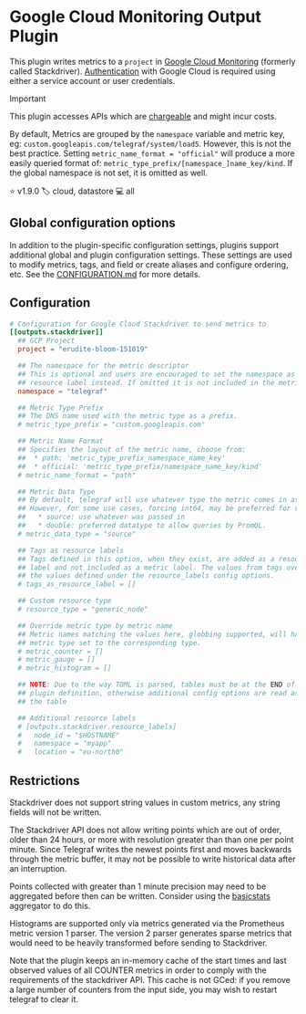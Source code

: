 # Google Cloud Monitoring Output Plugin

This plugin writes metrics to a `project` in
[Google Cloud Monitoring][stackdriver] (formerly called Stackdriver).
[Authentication][authentication] with Google Cloud is required using either a
service account or user credentials.

> [!IMPORTANT]
> This plugin accesses APIs which are [chargeable][pricing] and might incur
> costs.

By default, Metrics are grouped by the `namespace` variable and metric key,
eg: `custom.googleapis.com/telegraf/system/load5`. However, this is not the
best practice. Setting `metric_name_format = "official"` will produce a more
easily queried format of: `metric_type_prefix/[namespace_]name_key/kind`. If
the global namespace is not set, it is omitted as well.

⭐ v1.9.0
🏷️ cloud, datastore
💻 all

## Global configuration options <!-- @/docs/includes/plugin_config.md -->

In addition to the plugin-specific configuration settings, plugins support
additional global and plugin configuration settings. These settings are used to
modify metrics, tags, and field or create aliases and configure ordering, etc.
See the [CONFIGURATION.md][CONFIGURATION.md] for more details.

[CONFIGURATION.md]: ../../../docs/CONFIGURATION.md#plugins

## Configuration

```toml @sample.conf
# Configuration for Google Cloud Stackdriver to send metrics to
[[outputs.stackdriver]]
  ## GCP Project
  project = "erudite-bloom-151019"

  ## The namespace for the metric descriptor
  ## This is optional and users are encouraged to set the namespace as a
  ## resource label instead. If omitted it is not included in the metric name.
  namespace = "telegraf"

  ## Metric Type Prefix
  ## The DNS name used with the metric type as a prefix.
  # metric_type_prefix = "custom.googleapis.com"

  ## Metric Name Format
  ## Specifies the layout of the metric name, choose from:
  ##  * path: 'metric_type_prefix_namespace_name_key'
  ##  * official: 'metric_type_prefix/namespace_name_key/kind'
  # metric_name_format = "path"

  ## Metric Data Type
  ## By default, telegraf will use whatever type the metric comes in as.
  ## However, for some use cases, forcing int64, may be preferred for values:
  ##   * source: use whatever was passed in
  ##   * double: preferred datatype to allow queries by PromQL.
  # metric_data_type = "source"

  ## Tags as resource labels
  ## Tags defined in this option, when they exist, are added as a resource
  ## label and not included as a metric label. The values from tags override
  ## the values defined under the resource_labels config options.
  # tags_as_resource_label = []

  ## Custom resource type
  # resource_type = "generic_node"

  ## Override metric type by metric name
  ## Metric names matching the values here, globbing supported, will have the
  ## metric type set to the corresponding type.
  # metric_counter = []
  # metric_gauge = []
  # metric_histogram = []

  ## NOTE: Due to the way TOML is parsed, tables must be at the END of the
  ## plugin definition, otherwise additional config options are read as part of
  ## the table

  ## Additional resource labels
  # [outputs.stackdriver.resource_labels]
  #   node_id = "$HOSTNAME"
  #   namespace = "myapp"
  #   location = "eu-north0"
```

## Restrictions

Stackdriver does not support string values in custom metrics, any string fields
will not be written.

The Stackdriver API does not allow writing points which are out of order, older
than 24 hours, or more with resolution greater than than one per point minute.
Since Telegraf writes the newest points first and moves backwards through the
metric buffer, it may not be possible to write historical data after an
interruption.

Points collected with greater than 1 minute precision may need to be aggregated
before then can be written.  Consider using the [basicstats][] aggregator to do
this.

Histograms are supported only via metrics generated via the Prometheus metric
version 1 parser. The version 2 parser generates sparse metrics that would need
to be heavily transformed before sending to Stackdriver.

Note that the plugin keeps an in-memory cache of the start times and last
observed values of all COUNTER metrics in order to comply with the requirements
of the stackdriver API.  This cache is not GCed: if you remove a large number of
counters from the input side, you may wish to restart telegraf to clear it.

[basicstats]: /plugins/aggregators/basicstats/README.md
[stackdriver]: https://cloud.google.com/monitoring/api/v3/
[authentication]: https://cloud.google.com/docs/authentication/getting-started
[pricing]: https://cloud.google.com/stackdriver/pricing#google-clouds-operations-suite-pricing

